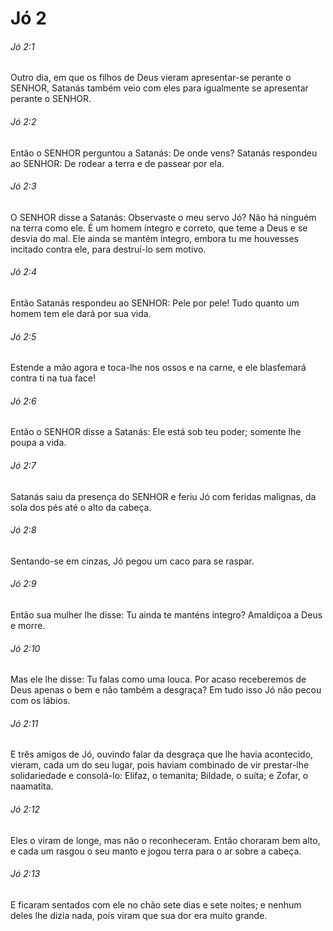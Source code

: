 # Jó 2

###### Jó 2:1

Outro dia, em que os filhos de Deus vieram apresentar-se perante o SENHOR, Satanás também veio com eles para igualmente se apresentar perante o SENHOR.

###### Jó 2:2

Então o SENHOR perguntou a Satanás: De onde vens? Satanás respondeu ao SENHOR: De rodear a terra e de passear por ela.

###### Jó 2:3

O SENHOR disse a Satanás: Observaste o meu servo Jó? Não há ninguém na terra como ele. É um homem íntegro e correto, que teme a Deus e se desvia do mal. Ele ainda se mantém íntegro, embora tu me houvesses incitado contra ele, para destruí-lo sem motivo.

###### Jó 2:4

Então Satanás respondeu ao SENHOR: Pele por pele! Tudo quanto um homem tem ele dará por sua vida.

###### Jó 2:5

Estende a mão agora e toca-lhe nos ossos e na carne, e ele blasfemará contra ti na tua face!

###### Jó 2:6

Então o SENHOR disse a Satanás: Ele está sob teu poder; somente lhe poupa a vida.

###### Jó 2:7

Satanás saiu da presença do SENHOR e feriu Jó com feridas malignas, da sola dos pés até o alto da cabeça.

###### Jó 2:8

Sentando-se em cinzas, Jó pegou um caco para se raspar.

###### Jó 2:9

Então sua mulher lhe disse: Tu ainda te manténs íntegro? Amaldiçoa a Deus e morre.

###### Jó 2:10

Mas ele lhe disse: Tu falas como uma louca. Por acaso receberemos de Deus apenas o bem e não também a desgraça? Em tudo isso Jó não pecou com os lábios.

###### Jó 2:11

E três amigos de Jó, ouvindo falar da desgraça que lhe havia acontecido, vieram, cada um do seu lugar, pois haviam combinado de vir prestar-lhe solidariedade e consolá-lo: Elifaz, o temanita; Bildade, o suíta; e Zofar, o naamatita.

###### Jó 2:12

Eles o viram de longe, mas não o reconheceram. Então choraram bem alto, e cada um rasgou o seu manto e jogou terra para o ar sobre a cabeça.

###### Jó 2:13

E ficaram sentados com ele no chão sete dias e sete noites; e nenhum deles lhe dizia nada, pois viram que sua dor era muito grande.

